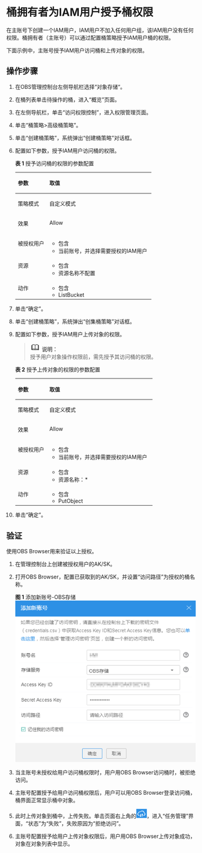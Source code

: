# 桶拥有者为IAM用户授予桶权限<a name="obs_03_0080"></a>

在主账号下创建一个IAM用户，IAM用户不加入任何用户组，该IAM用户没有任何权限。桶拥有者（主账号）可以通过配置桶策略授予IAM用户桶的权限。

下面示例中，主账号授予IAM用户访问桶和上传对象的权限。

## 操作步骤<a name="section13279211683"></a>

1.  在OBS管理控制台左侧导航栏选择“对象存储“。
2.  在桶列表单击待操作的桶，进入“概览”页面。
3.  在左侧导航栏，单击“访问权限控制”，进入权限管理页面。
4.  单击“桶策略\>高级桶策略”。
5.  单击“创建桶策略”，系统弹出“创建桶策略”对话框。
6.  配置如下参数，授予IAM用户访问桶的权限。

    **表 1**  授予访问桶的权限的参数配置

    <a name="table7531653104420"></a>
    <table><thead align="left"><tr id="row2532105311447"><th class="cellrowborder" valign="top" width="23.189999999999998%" id="mcps1.2.3.1.1"><p id="p16532195364414"><a name="p16532195364414"></a><a name="p16532195364414"></a>参数</p>
    </th>
    <th class="cellrowborder" valign="top" width="76.81%" id="mcps1.2.3.1.2"><p id="p15532145310443"><a name="p15532145310443"></a><a name="p15532145310443"></a>取值</p>
    </th>
    </tr>
    </thead>
    <tbody><tr id="row953216536449"><td class="cellrowborder" valign="top" width="23.189999999999998%" headers="mcps1.2.3.1.1 "><p id="p1653265344417"><a name="p1653265344417"></a><a name="p1653265344417"></a>策略模式</p>
    </td>
    <td class="cellrowborder" valign="top" width="76.81%" headers="mcps1.2.3.1.2 "><p id="p95328538440"><a name="p95328538440"></a><a name="p95328538440"></a>自定义模式</p>
    </td>
    </tr>
    <tr id="row16532753114417"><td class="cellrowborder" valign="top" width="23.189999999999998%" headers="mcps1.2.3.1.1 "><p id="p353219537448"><a name="p353219537448"></a><a name="p353219537448"></a>效果</p>
    </td>
    <td class="cellrowborder" valign="top" width="76.81%" headers="mcps1.2.3.1.2 "><p id="p5532353104418"><a name="p5532353104418"></a><a name="p5532353104418"></a>Allow</p>
    </td>
    </tr>
    <tr id="row115321753164415"><td class="cellrowborder" valign="top" width="23.189999999999998%" headers="mcps1.2.3.1.1 "><p id="p1553215538449"><a name="p1553215538449"></a><a name="p1553215538449"></a>被授权用户</p>
    </td>
    <td class="cellrowborder" valign="top" width="76.81%" headers="mcps1.2.3.1.2 "><a name="ul136938242519"></a><a name="ul136938242519"></a><ul id="ul136938242519"><li>包含</li><li>当前账号，并选择需要授权的IAM用户</li></ul>
    </td>
    </tr>
    <tr id="row653285374414"><td class="cellrowborder" valign="top" width="23.189999999999998%" headers="mcps1.2.3.1.1 "><p id="p753212538444"><a name="p753212538444"></a><a name="p753212538444"></a>资源</p>
    </td>
    <td class="cellrowborder" valign="top" width="76.81%" headers="mcps1.2.3.1.2 "><a name="ul964933612542"></a><a name="ul964933612542"></a><ul id="ul964933612542"><li>包含</li><li>资源名称不配置</li></ul>
    </td>
    </tr>
    <tr id="row18790945165418"><td class="cellrowborder" valign="top" width="23.189999999999998%" headers="mcps1.2.3.1.1 "><p id="p12791194519544"><a name="p12791194519544"></a><a name="p12791194519544"></a>动作</p>
    </td>
    <td class="cellrowborder" valign="top" width="76.81%" headers="mcps1.2.3.1.2 "><a name="ul815102155519"></a><a name="ul815102155519"></a><ul id="ul815102155519"><li>包含</li><li>ListBucket</li></ul>
    </td>
    </tr>
    </tbody>
    </table>

7.  单击“确定”。
8.  单击“创建桶策略”，系统弹出“创集桶策略”对话框。
9.  配置如下参数，授予IAM用户上传对象的权限。

    >![](public_sys-resources/icon-note.gif) **说明：**   
    >授予用户对象操作权限前，需先授予其访问桶的权限。  

    **表 2**  授予上传对象的权限的参数配置

    <a name="table566311261565"></a>
    <table><thead align="left"><tr id="row16664826175610"><th class="cellrowborder" valign="top" width="22.98%" id="mcps1.2.3.1.1"><p id="p1466442615612"><a name="p1466442615612"></a><a name="p1466442615612"></a>参数</p>
    </th>
    <th class="cellrowborder" valign="top" width="77.02%" id="mcps1.2.3.1.2"><p id="p1466516269566"><a name="p1466516269566"></a><a name="p1466516269566"></a>取值</p>
    </th>
    </tr>
    </thead>
    <tbody><tr id="row12665142619562"><td class="cellrowborder" valign="top" width="22.98%" headers="mcps1.2.3.1.1 "><p id="p36664266562"><a name="p36664266562"></a><a name="p36664266562"></a>策略模式</p>
    </td>
    <td class="cellrowborder" valign="top" width="77.02%" headers="mcps1.2.3.1.2 "><p id="p14666152615562"><a name="p14666152615562"></a><a name="p14666152615562"></a>自定义模式</p>
    </td>
    </tr>
    <tr id="row3667132613567"><td class="cellrowborder" valign="top" width="22.98%" headers="mcps1.2.3.1.1 "><p id="p1866732655612"><a name="p1866732655612"></a><a name="p1866732655612"></a>效果</p>
    </td>
    <td class="cellrowborder" valign="top" width="77.02%" headers="mcps1.2.3.1.2 "><p id="p966982619569"><a name="p966982619569"></a><a name="p966982619569"></a>Allow</p>
    </td>
    </tr>
    <tr id="row666915260561"><td class="cellrowborder" valign="top" width="22.98%" headers="mcps1.2.3.1.1 "><p id="p8670112635619"><a name="p8670112635619"></a><a name="p8670112635619"></a>被授权用户</p>
    </td>
    <td class="cellrowborder" valign="top" width="77.02%" headers="mcps1.2.3.1.2 "><a name="ul1670726135620"></a><a name="ul1670726135620"></a><ul id="ul1670726135620"><li>包含</li><li>当前账号，并选择需要授权的IAM用户</li></ul>
    </td>
    </tr>
    <tr id="row126721226135618"><td class="cellrowborder" valign="top" width="22.98%" headers="mcps1.2.3.1.1 "><p id="p0673122685615"><a name="p0673122685615"></a><a name="p0673122685615"></a>资源</p>
    </td>
    <td class="cellrowborder" valign="top" width="77.02%" headers="mcps1.2.3.1.2 "><a name="ul11674152619564"></a><a name="ul11674152619564"></a><ul id="ul11674152619564"><li>包含</li><li>资源名称：*</li></ul>
    </td>
    </tr>
    <tr id="row167522618569"><td class="cellrowborder" valign="top" width="22.98%" headers="mcps1.2.3.1.1 "><p id="p1367692611568"><a name="p1367692611568"></a><a name="p1367692611568"></a>动作</p>
    </td>
    <td class="cellrowborder" valign="top" width="77.02%" headers="mcps1.2.3.1.2 "><a name="ul176761226135619"></a><a name="ul176761226135619"></a><ul id="ul176761226135619"><li>包含</li><li>PutObject</li></ul>
    </td>
    </tr>
    </tbody>
    </table>

10. 单击“确定”。

## 验证<a name="section162913213812"></a>

使用OBS Browser用来验证以上授权。

1.  在管理控制台上创建被授权用户的AK/SK。
2.  打开OBS Browser，配置已获取到的AK/SK，并设置“访问路径”为授权的桶名称。

    **图 1**  添加新账号-OBS存储<a name="fig3392193510417"></a>  
    ![](figures/添加新账号-OBS存储.png "添加新账号-OBS存储")

3.  当主账号未授权给用户访问桶权限时，用户用OBS Browser访问桶时，被拒绝访问。
4.  主账号配置授予给用户访问桶权限后，用户可以用OBS Browser登录访问桶，桶界面正常显示桶中对象。
5.  此时上传对象到桶中，上传失败。单击页面右上角的![](figures/lwx389318-海量存储PDU-云存储-image-38ab23ca-8c32-4c90-b334-2a71e1013cd9.png)，进入“任务管理”界面，“状态”为“失败”，失败原因为“拒绝访问”。
6.  主账号配置授予给用户上传对象权限后，用户用OBS Browser上传对象成功，对象在对象列表中显示。

